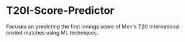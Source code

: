 # T20I-Score-Predictor
Focuses on predicting the first innings score of Men's T20 International cricket matches using ML techniques.

